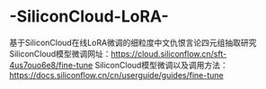 # -SiliconCloud-LoRA-
基于SiliconCloud在线LoRA微调的细粒度中文仇恨言论四元组抽取研究
SiliconCloud模型微调网址：https://cloud.siliconflow.cn/sft-4us7ouo6e8/fine-tune
SiliconCloud模型微调以及调用方法：https://docs.siliconflow.cn/cn/userguide/guides/fine-tune
